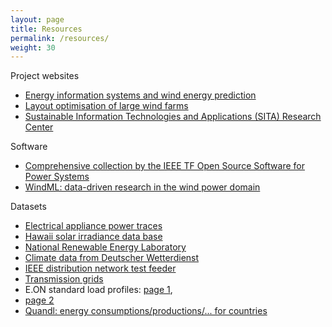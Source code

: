 ```yaml
---
layout: page
title: Resources
permalink: /resources/
weight: 30
---
```




Project websites

- <a href="http://www.ci.uni-oldenburg.de/55385.html">Energy information systems and wind energy prediction</a>
- <a href="http://cs.adelaide.edu.au/%7Eoptlog/research/windfarmlayout.php">Layout optimisation of large wind farms</a>
- <a href="http://www.sita-research.org/">Sustainable Information Technologies and Applications (SITA) Research Center</a>

Software
- <a href="http://ewh.ieee.org/cmte/psace/CAMS_taskforce/software.htm">Comprehensive collection by the IEEE TF Open Source Software for Power Systems</a>
- <a href="http://windml.org/">WindML: data-driven research in the wind power domain</a>

Datasets
- <a href="http://www.tracebase.org/publications">Electrical appliance power traces</a>
- <a href="http://www.nrel.gov/midc/oahu_archive/">Hawaii solar irradiance data base</a>
- <a href="http://www.nrel.gov/gis/data.html">National Renewable Energy Laboratory</a>
- <a href="http://www.dwd.de/bvbw/appmanager/bvbw/dwdwwwDesktop?_nfpb=true&amp;_pageLabel=_dwdwww_klima_umwelt_klimadaten_deutschland&amp;_state=maximized&amp;_windowLabel=T82002&amp;switchLang=en">Climate data from Deutscher Wetterdienst</a>
- <a href="http://ewh.ieee.org/soc/pes/dsacom/testfeeders/index.html">IEEE distribution network test feeder</a>
- <a href="http://www.ee.washington.edu/research/pstca/">Transmission grids</a>
- E.ON standard load profiles: <a href="http://www.eon-mitte.com/de/netz/veroeffentlichungen/strom_/standardlastprofil_verfahren/standardlastprofile_2012">page 1</a>, 
- <a href="http://www.eon-mitte.com/de/netz/veroeffentlichungen/strom_/veroeffentlichungen_nach_17_stromnzv">page 2</a>
- <a href="http://www.quandl.com/collections">Quandl: energy consumptions/productions/... for countries</a>
